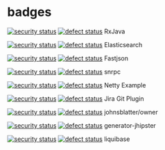 # badges


[![security status](https://qa.meterian.com/badge/gh/ReactiveX/RxJava/security)](http://qa.meterian.com/report/gh/ReactiveX/RxJava)  [![defect status](https://qa.meterian.com/badge/gh/ReactiveX/RxJava/defect)](http://qa.meterian.com/report/gh/ReactiveX/RxJava)  RxJava

[![security status](https://qa.meterian.com/badge/gh/elastic/elasticsearch/security)](http://qa.meterian.com/report/gh/elastic/elasticsearch)  [![defect status](https://qa.meterian.com/badge/gh/elastic/elasticsearch/defect)](http://qa.meterian.com/report/gh/elastic/elasticsearch)  Elasticsearch

[![security status](http://qa.meterian.com/badge/gh/alibaba/fastjson/security)](http://qa.meterian.com/report/gh/alibaba/fastjson)  [![defect status](http://qa.meterian.com/badge/gh/alibaba/fastjson/defect)](http://qa.meterian.com/report/gh/alibaba/fastjson)  Fastjson

[![security status](http://qa.meterian.com/badge/gh/stefzhlg/snrpc/security)](http://qa.meterian.com/report/gh/stefzhlg/snrpc)  [![defect status](http://qa.meterian.com/badge/gh/stefzhlg/snrpc/defect)](http://qa.meterian.com/report/gh/stefzhlg/snrpc)  snrpc

[![security status](http://qa.meterian.com/badge/gh/sschober/netty-example/security)](http://qa.meterian.com/report/gh/sschober/netty-example) [![defect status](http://qa.meterian.com/badge/gh/sschober/netty-example/defect)](http://qa.meterian.com/report/gh/sschober/netty-example)  Netty Example


[![security status](http://qa.meterian.com/badge/gh/mteodori/jira-git-plugin/security)](http://qa.meterian.com/report/gh/mteodori/jira-git-plugin)  [![defect status](http://qa.meterian.com/badge/gh/mteodori/jira-git-plugin/defect)](http://qa.meterian.com/report/gh/mteodori/jira-git-plugin) Jira Git Plugin

[![security status](http://qa.meterian.com/badge/gh/johnsblatter/owner/security)](http://qa.meterian.com/report/gh/johnsblatter/owner)  [![defect status](http://qa.meterian.com/badge/gh/johnsblatter/owner/defect)](http://qa.meterian.com/report/gh/johnsblatter/owner)  johnsblatter/owner

[![security status](http://qa.meterian.com/badge/gh/mteodori/generator-jhipster/security)](http://qa.meterian.com/report/gh/mteodori/generator-jhipster)  [![defect status](http://qa.meterian.com/badge/gh/mteodori/generator-jhipster/defect)](http://qa.meterian.com/report/gh/mteodori/generator-jhipster) generator-jhipster

[![security status](http://qa.meterian.com/badge/gh/mteodori/liquibase/security)](http://qa.meterian.com/report/gh/mteodori/liquibase)  [![defect status](http://qa.meterian.com/badge/gh/mteodori/liquibase/defect)](http://qa.meterian.com/report/gh/mteodori/liquibase)  liquibase








